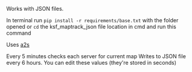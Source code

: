 Works with JSON files. <div> 

In terminal run `pip install -r requirements/base.txt` with the folder opened or `cd` the ksf_maptrack_json file location in cmd and run this command

Uses <a href="https://pypi.org/project/python-a2s/">a2s</a>

Every 5 minutes checks each server for current map
Writes to JSON file every 6 hours.
You can edit these values (they're stored in seconds)
